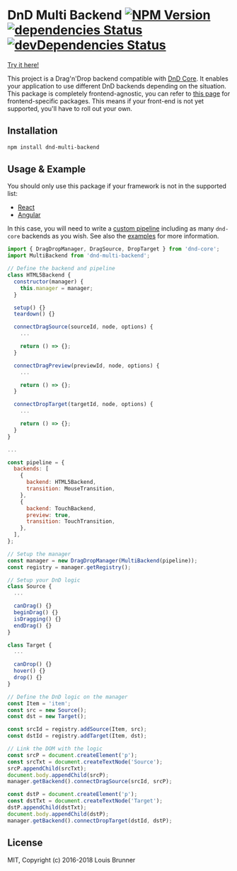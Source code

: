 # DnD Multi Backend [![NPM Version][npm-image]][npm-url] [![dependencies Status][deps-image]][deps-url] [![devDependencies Status][deps-dev-image]][deps-dev-url]

[Try it here!](https://louisbrunner.github.io/dnd-multi-backend/examples/dnd-multi-backend.html)

This project is a Drag'n'Drop backend compatible with [DnD Core](https://github.com/react-dnd/react-dnd/tree/master/packages/dnd-core).
It enables your application to use different DnD backends depending on the situation. This package is completely frontend-agnostic, you can refer to [this page](https://github.com/LouisBrunner/dnd-multi-backend) for frontend-specific packages. This means if your front-end is not yet supported, you'll have to roll out your own.

## Installation

```sh
npm install dnd-multi-backend
```

## Usage & Example

You should only use this package if your framework is not in the supported list:
 - [React](../react-dnd-multi-backend)
 - [Angular](https://github.com/cormacrelf/angular-skyhook)

In this case, you will need to write a [custom pipeline](../react-dnd-multi-backend#create-a-custom-pipeline) including as many `dnd-core` backends as you wish. See also the [examples](examples/) for more information.

```js
import { DragDropManager, DragSource, DropTarget } from 'dnd-core';
import MultiBackend from 'dnd-multi-backend';

// Define the backend and pipeline
class HTML5Backend {
  constructor(manager) {
    this.manager = manager;
  }

  setup() {}
  teardown() {}

  connectDragSource(sourceId, node, options) {
    ...

    return () => {};
  }

  connectDragPreview(previewId, node, options) {
    ...

    return () => {};
  }

  connectDropTarget(targetId, node, options) {
    ...

    return () => {};
  }
}

...

const pipeline = {
  backends: [
    {
      backend: HTML5Backend,
      transition: MouseTransition,
    },
    {
      backend: TouchBackend,
      preview: true,
      transition: TouchTransition,
    },
  ],
};

// Setup the manager
const manager = new DragDropManager(MultiBackend(pipeline));
const registry = manager.getRegistry();

// Setup your DnD logic
class Source {
  ...

  canDrag() {}
  beginDrag() {}
  isDragging() {}
  endDrag() {}
}

class Target {
  ...

  canDrop() {}
  hover() {}
  drop() {}
}

// Define the DnD logic on the manager
const Item = 'item';
const src = new Source();
const dst = new Target();

const srcId = registry.addSource(Item, src);
const dstId = registry.addTarget(Item, dst);

// Link the DOM with the logic
const srcP = document.createElement('p');
const srcTxt = document.createTextNode('Source');
srcP.appendChild(srcTxt);
document.body.appendChild(srcP);
manager.getBackend().connectDragSource(srcId, srcP);

const dstP = document.createElement('p');
const dstTxt = document.createTextNode('Target');
dstP.appendChild(dstTxt);
document.body.appendChild(dstP);
manager.getBackend().connectDropTarget(dstId, dstP);
```

## License

MIT, Copyright (c) 2016-2018 Louis Brunner



[npm-image]: https://img.shields.io/npm/v/dnd-multi-backend.svg
[npm-url]: https://npmjs.org/package/dnd-multi-backend
[deps-image]: https://david-dm.org/louisbrunner/dnd-multi-backend/status.svg
[deps-url]: https://david-dm.org/louisbrunner/dnd-multi-backend
[deps-dev-image]: https://david-dm.org/louisbrunner/dnd-multi-backend/dev-status.svg
[deps-dev-url]: https://david-dm.org/louisbrunner/dnd-multi-backend?type=dev
